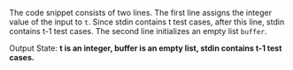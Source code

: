 The code snippet consists of two lines. The first line assigns the integer value of the input to `t`. Since stdin contains t test cases, after this line, stdin contains t-1 test cases. The second line initializes an empty list `buffer`.

Output State: **t is an integer, buffer is an empty list, stdin contains t-1 test cases.**